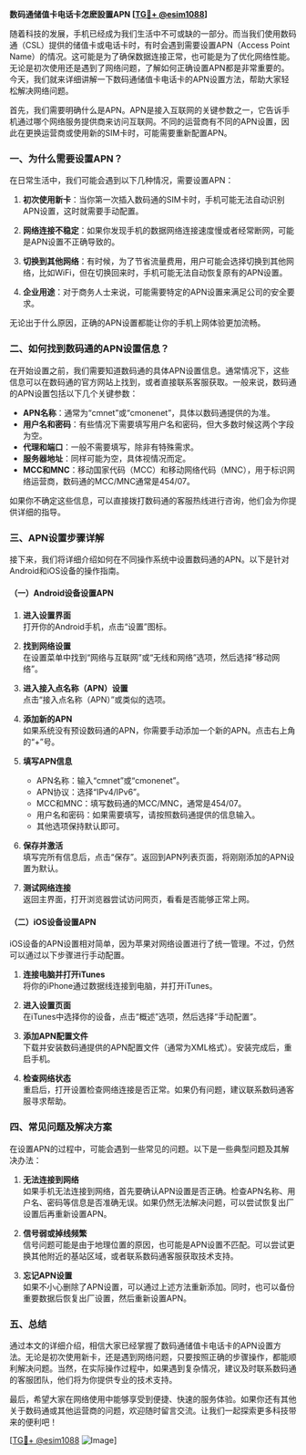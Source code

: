 **数码通储值卡电话卡怎麽設置APN [[TG💪+ @esim1088](https://t.me/s/esim1088)]**

随着科技的发展，手机已经成为我们生活中不可或缺的一部分。而当我们使用数码通（CSL）提供的储值卡或电话卡时，有时会遇到需要设置APN（Access Point Name）的情况。这可能是为了确保数据连接正常，也可能是为了优化网络性能。无论是初次使用还是遇到了网络问题，了解如何正确设置APN都是非常重要的。今天，我们就来详细讲解一下数码通储值卡电话卡的APN设置方法，帮助大家轻松解决网络问题。

首先，我们需要明确什么是APN。APN是接入互联网的关键参数之一，它告诉手机通过哪个网络服务提供商来访问互联网。不同的运营商有不同的APN设置，因此在更换运营商或使用新的SIM卡时，可能需要重新配置APN。

### 一、为什么需要设置APN？

在日常生活中，我们可能会遇到以下几种情况，需要设置APN：

1. **初次使用新卡**：当你第一次插入数码通的SIM卡时，手机可能无法自动识别APN设置，这时就需要手动配置。
   
2. **网络连接不稳定**：如果你发现手机的数据网络连接速度慢或者经常断网，可能是APN设置不正确导致的。

3. **切换到其他网络**：有时候，为了节省流量费用，用户可能会选择切换到其他网络，比如WiFi，但在切换回来时，手机可能无法自动恢复原有的APN设置。

4. **企业用途**：对于商务人士来说，可能需要特定的APN设置来满足公司的安全要求。

无论出于什么原因，正确的APN设置都能让你的手机上网体验更加流畅。

### 二、如何找到数码通的APN设置信息？

在开始设置之前，我们需要知道数码通的具体APN设置信息。通常情况下，这些信息可以在数码通的官方网站上找到，或者直接联系客服获取。一般来说，数码通的APN设置包括以下几个关键参数：

- **APN名称**：通常为“cmnet”或“cmonenet”，具体以数码通提供的为准。
- **用户名和密码**：有些情况下需要填写用户名和密码，但大多数时候这两个字段为空。
- **代理和端口**：一般不需要填写，除非有特殊需求。
- **服务器地址**：同样可能为空，具体视情况而定。
- **MCC和MNC**：移动国家代码（MCC）和移动网络代码（MNC），用于标识网络运营商，数码通的MCC/MNC通常是454/07。

如果你不确定这些信息，可以直接拨打数码通的客服热线进行咨询，他们会为你提供详细的指导。

### 三、APN设置步骤详解

接下来，我们将详细介绍如何在不同操作系统中设置数码通的APN。以下是针对Android和iOS设备的操作指南。

#### （一）Android设备设置APN

1. **进入设置界面**  
   打开你的Android手机，点击“设置”图标。

2. **找到网络设置**  
   在设置菜单中找到“网络与互联网”或“无线和网络”选项，然后选择“移动网络”。

3. **进入接入点名称（APN）设置**  
   点击“接入点名称（APN）”或类似的选项。

4. **添加新的APN**  
   如果系统没有预设数码通的APN，你需要手动添加一个新的APN。点击右上角的“+”号。

5. **填写APN信息**  
   - APN名称：输入“cmnet”或“cmonenet”。
   - APN协议：选择“IPv4/IPv6”。
   - MCC和MNC：填写数码通的MCC/MNC，通常是454/07。
   - 用户名和密码：如果需要填写，请按照数码通提供的信息输入。
   - 其他选项保持默认即可。

6. **保存并激活**  
   填写完所有信息后，点击“保存”。返回到APN列表页面，将刚刚添加的APN设置为默认。

7. **测试网络连接**  
   返回主界面，打开浏览器尝试访问网页，看看是否能够正常上网。

#### （二）iOS设备设置APN

iOS设备的APN设置相对简单，因为苹果对网络设置进行了统一管理。不过，仍然可以通过以下步骤进行手动配置。

1. **连接电脑并打开iTunes**  
   将你的iPhone通过数据线连接到电脑，并打开iTunes。

2. **进入设置页面**  
   在iTunes中选择你的设备，点击“概述”选项，然后选择“手动配置”。

3. **添加APN配置文件**  
   下载并安装数码通提供的APN配置文件（通常为XML格式）。安装完成后，重启手机。

4. **检查网络状态**  
   重启后，打开设置检查网络连接是否正常。如果仍有问题，建议联系数码通客服寻求帮助。

### 四、常见问题及解决方案

在设置APN的过程中，可能会遇到一些常见的问题。以下是一些典型问题及其解决办法：

1. **无法连接到网络**  
   如果手机无法连接到网络，首先要确认APN设置是否正确。检查APN名称、用户名、密码等信息是否准确无误。如果仍然无法解决问题，可以尝试恢复出厂设置后再重新设置APN。

2. **信号弱或掉线频繁**  
   信号问题可能是由于地理位置的原因，也可能是APN设置不匹配。可以尝试更换其他附近的基站区域，或者联系数码通客服获取技术支持。

3. **忘记APN设置**  
   如果不小心删除了APN设置，可以通过上述方法重新添加。同时，也可以备份重要数据后恢复出厂设置，然后重新设置APN。

### 五、总结

通过本文的详细介绍，相信大家已经掌握了数码通储值卡电话卡的APN设置方法。无论是初次使用新卡，还是遇到网络问题，只要按照正确的步骤操作，都能顺利解决问题。当然，在实际操作过程中，如果遇到复杂情况，建议及时联系数码通的客服团队，他们将为你提供专业的技术支持。

最后，希望大家在网络使用中能够享受到便捷、快速的服务体验。如果你还有其他关于数码通或其他运营商的问题，欢迎随时留言交流。让我们一起探索更多科技带来的便利吧！

[[TG💪+ @esim1088](https://t.me/s/esim1088) ![Image](https://i.postimg.cc/4NQfJmqS/Snipaste-2025-05-13-00-14-12.png)]